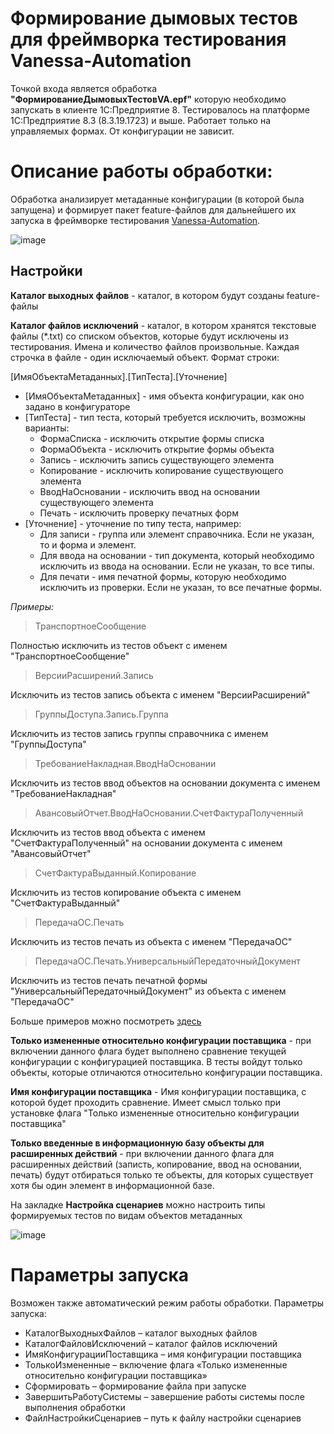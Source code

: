 # Формирование дымовых тестов для фреймворка тестирования Vanessa-Automation

Точкой входа является обработка **"ФормированиеДымовыхТестовVA.epf"** которую необходимо запускать в клиенте 1С:Предприятие 8. 
Тестировалось на платформе 1С:Предприятие 8.3 (8.3.19.1723) и выше. Работает только на управляемых формах. От конфигурации не зависит. 

# Описание работы обработки:

Обработка анализирует метаданные конфигурации (в которой была запущена) и формирует пакет feature-файлов для дальнейшего их запуска в фреймворке тестирования [Vanessa-Automation](https://github.com/Pr-Mex/vanessa-automation).

![image](https://user-images.githubusercontent.com/25642145/233015973-84c507bb-6ee2-4508-bce9-0dc49fd57844.png)

## Настройки

**Каталог выходных файлов** - каталог, в котором будут созданы feature-файлы

**Каталог файлов исключений** - каталог, в котором хранятся текстовые файлы (*.txt) со списком объектов, которые будут исключены из тестирования.
Имена и количество файлов произвольные. Каждая строчка в файле - один исключаемый объект. Формат строки:

[ИмяОбъектаМетаданных].[ТипТеста].[Уточнение]

- [ИмяОбъектаМетаданных] - имя объекта конфигурации, как оно задано в конфигураторе 
- [ТипТеста] - тип теста, который требуется исключить, возможны варианты:
  - ФормаСписка - исключить открытие формы списка
  - ФормаОбъекта - исключить открытие формы объекта
  - Запись - исключить запись существующего элемента
  - Копирование - исключить копирование существующего элемента
  - ВводНаОсновании - исключить ввод на основании существующего элемента
  - Печать - исключить проверку печатных форм
- [Уточнение] - уточнение по типу теста, например:
  - Для записи - группа или элемент справочника. Если не указан, то и форма и элемент.
  - Для ввода на основании - тип документа, который необходимо исключить из ввода на основании. Если не указан, то все типы. 
  - Для печати - имя печатной формы, которую необходимо исключить из проверки. Если не указан, то все печатные формы.
  
*Примеры:*

> ТранспортноеСообщение

Полностью исключить из тестов объект с именем "ТранспортноеСообщение"

> ВерсииРасширений.Запись

Исключить из тестов запись объекта с именем "ВерсииРасширений"

> ГруппыДоступа.Запись.Группа

Исключить из тестов запись группы справочника с именем "ГруппыДоступа"

> ТребованиеНакладная.ВводНаОсновании

Исключить из тестов ввод объектов на основании документа с именем "ТребованиеНакладная"

> АвансовыйОтчет.ВводНаОсновании.СчетФактураПолученный

Исключить из тестов ввод объекта с именем "СчетФактураПолученный" на основании документа с именем "АвансовыйОтчет"

> СчетФактураВыданный.Копирование

Исключить из тестов копирование объекта с именем "СчетФактураВыданный"

> ПередачаОС.Печать

Исключить из тестов печать из объекта с именем "ПередачаОС"

> ПередачаОС.Печать.УниверсальныйПередаточныйДокумент

Исключить из тестов печать печатной формы "УниверсальныйПередаточныйДокумент" из объекта с именем "ПередачаОС"

Больше примеров можно посмотреть [здесь](https://github.com/Tavalik/VA-Tests-UH32-Smoke/tree/main/ОбъектыИсключения)

**Только измененные относительно конфигурации поставщика** - при включении данного флага будет выполнено сравнение текущей конфигурации с конфигурацией поставщика. В тесты войдут только объекты, которые отличаются относительно конфигурации поставщика. 

**Имя конфигурации поставщика** - Имя конфигурации поставщика, с которой будет проходить сравнение. Имеет смысл только при установке флага "Только измененные относительно конфигурации поставщика"

**Только введенные в информационную базу объекты для расширенных действий** - при включении данного флага для расширенных действий (записть, копирование, ввод на основании, печать) будут отбираться только те объекты, для которых существует хотя бы один элемент в информационной базе. 

На закладке **Настройка сценариев** можно настроить типы формируемых тестов по видам объектов метаданных

![image](https://user-images.githubusercontent.com/25642145/233015849-17609603-368d-431a-a278-3286ac180dcf.png)

# Параметры запуска

Возможен также автоматический режим работы обработки. Параметры запуска:

- КаталогВыходныхФайлов – каталог выходных файлов
- КаталогФайловИсключений – каталог файлов исключений
- ИмяКонфигурацииПоставщика – имя конфигурации поставщика
- ТолькоИзмененные – включение флага «Только измененные относительно конфигурации поставщика»
- Сформировать – формирование файла при запуске
- ЗавершитьРаботуСистемы – завершение работы системы после выполнения обработки
- ФайлНастройкиСценариев – путь к файлу настройки сценариев


